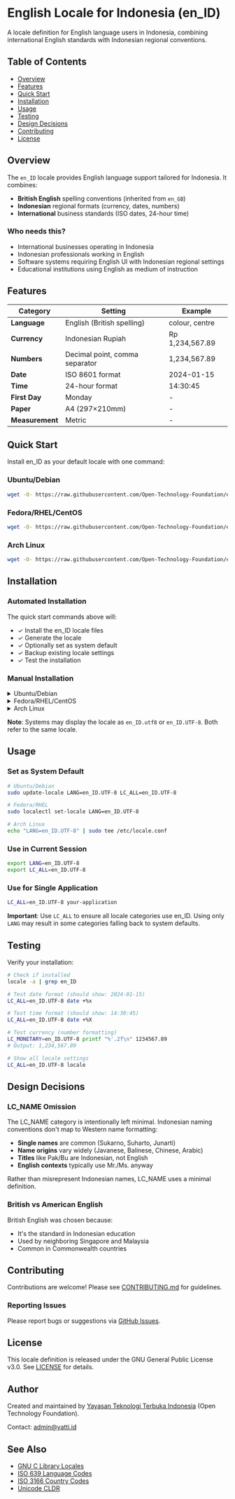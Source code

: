 # English Locale for Indonesia (en_ID)

A locale definition for English language users in Indonesia, combining international English standards with Indonesian regional conventions.

## Table of Contents

- [Overview](#overview)
- [Features](#features)
- [Quick Start](#quick-start)
- [Installation](#installation)
- [Usage](#usage)
- [Testing](#testing)
- [Design Decisions](#design-decisions)
- [Contributing](#contributing)
- [License](#license)

## Overview

The `en_ID` locale provides English language support tailored for Indonesia. It combines:
- **British English** spelling conventions (inherited from `en_GB`)
- **Indonesian** regional formats (currency, dates, numbers)
- **International** business standards (ISO dates, 24-hour time)

### Who needs this?

- International businesses operating in Indonesia
- Indonesian professionals working in English
- Software systems requiring English UI with Indonesian regional settings
- Educational institutions using English as medium of instruction

## Features

| Category | Setting | Example |
|----------|---------|---------|
| **Language** | English (British spelling) | colour, centre |
| **Currency** | Indonesian Rupiah | Rp 1,234,567.89 |
| **Numbers** | Decimal point, comma separator | 1,234,567.89 |
| **Date** | ISO 8601 format | 2024-01-15 |
| **Time** | 24-hour format | 14:30:45 |
| **First Day** | Monday | - |
| **Paper** | A4 (297×210mm) | - |
| **Measurement** | Metric | - |

## Quick Start

Install en_ID as your default locale with one command:

### Ubuntu/Debian
```bash
wget -O- https://raw.githubusercontent.com/Open-Technology-Foundation/en_ID/main/install-en_ID-default.sh | sudo bash
```

### Fedora/RHEL/CentOS
```bash
wget -O- https://raw.githubusercontent.com/Open-Technology-Foundation/en_ID/main/install-fedora.sh | sudo bash
```

### Arch Linux
```bash
wget -O- https://raw.githubusercontent.com/Open-Technology-Foundation/en_ID/main/install-arch.sh | sudo bash
```

## Installation

### Automated Installation

The quick start commands above will:
- ✓ Install the en_ID locale files
- ✓ Generate the locale
- ✓ Optionally set as system default
- ✓ Backup existing locale settings
- ✓ Test the installation

### Manual Installation

<details>
<summary>Ubuntu/Debian</summary>

```bash
# Clone repository
git clone https://github.com/Open-Technology-Foundation/en_ID.git
cd en_ID

# Install
sudo make install

# Verify
locale -a | grep en_ID
```
</details>

<details>
<summary>Fedora/RHEL/CentOS</summary>

```bash
# Clone repository
git clone https://github.com/Open-Technology-Foundation/en_ID.git
cd en_ID

# Install locale file
sudo cp localedata/en_ID /usr/share/i18n/locales/

# Generate locale
sudo localedef -i en_ID -f UTF-8 en_ID.UTF-8

# Set as default (optional)
sudo localectl set-locale LANG=en_ID.UTF-8
```
</details>

<details>
<summary>Arch Linux</summary>

```bash
# Clone repository
git clone https://github.com/Open-Technology-Foundation/en_ID.git
cd en_ID

# Install locale file
sudo cp localedata/en_ID /usr/share/i18n/locales/

# Add to locale.gen
echo "en_ID.UTF-8 UTF-8" | sudo tee -a /etc/locale.gen

# Generate locale
sudo locale-gen

# Set as default (optional)
echo "LANG=en_ID.UTF-8" | sudo tee /etc/locale.conf
```
</details>

**Note**: Systems may display the locale as `en_ID.utf8` or `en_ID.UTF-8`. Both refer to the same locale.

## Usage

### Set as System Default
```bash
# Ubuntu/Debian
sudo update-locale LANG=en_ID.UTF-8 LC_ALL=en_ID.UTF-8

# Fedora/RHEL
sudo localectl set-locale LANG=en_ID.UTF-8

# Arch Linux
echo "LANG=en_ID.UTF-8" | sudo tee /etc/locale.conf
```

### Use in Current Session
```bash
export LANG=en_ID.UTF-8
export LC_ALL=en_ID.UTF-8
```

### Use for Single Application
```bash
LC_ALL=en_ID.UTF-8 your-application
```

**Important**: Use `LC_ALL` to ensure all locale categories use en_ID. Using only `LANG` may result in some categories falling back to system defaults.

## Testing

Verify your installation:

```bash
# Check if installed
locale -a | grep en_ID

# Test date format (should show: 2024-01-15)
LC_ALL=en_ID.UTF-8 date +%x

# Test time format (should show: 14:30:45)
LC_ALL=en_ID.UTF-8 date +%X

# Test currency (number formatting)
LC_MONETARY=en_ID.UTF-8 printf "%'.2f\n" 1234567.89
# Output: 1,234,567.89

# Show all locale settings
LC_ALL=en_ID.UTF-8 locale
```

## Design Decisions

### LC_NAME Omission

The LC_NAME category is intentionally left minimal. Indonesian naming conventions don't map to Western name formatting:

- **Single names** are common (Sukarno, Suharto, Junarti)
- **Name origins** vary widely (Javanese, Balinese, Chinese, Arabic)
- **Titles** like Pak/Bu are Indonesian, not English
- **English contexts** typically use Mr./Ms. anyway

Rather than misrepresent Indonesian names, LC_NAME uses a minimal definition.

### British vs American English

British English was chosen because:
- It's the standard in Indonesian education
- Used by neighboring Singapore and Malaysia
- Common in Commonwealth countries

## Contributing

Contributions are welcome! Please see [CONTRIBUTING.md](CONTRIBUTING.md) for guidelines.

### Reporting Issues

Please report bugs or suggestions via [GitHub Issues](https://github.com/Open-Technology-Foundation/en_ID/issues).

## License

This locale definition is released under the GNU General Public License v3.0. See [LICENSE](LICENSE) for details.

## Author

Created and maintained by [Yayasan Teknologi Terbuka Indonesia](https://yatti.id) (Open Technology Foundation).

Contact: admin@yatti.id

## See Also

- [GNU C Library Locales](https://www.gnu.org/software/libc/manual/html_node/Locales.html)
- [ISO 639 Language Codes](https://www.loc.gov/standards/iso639-2/)
- [ISO 3166 Country Codes](https://www.iso.org/iso-3166-country-codes.html)
- [Unicode CLDR](http://cldr.unicode.org/)